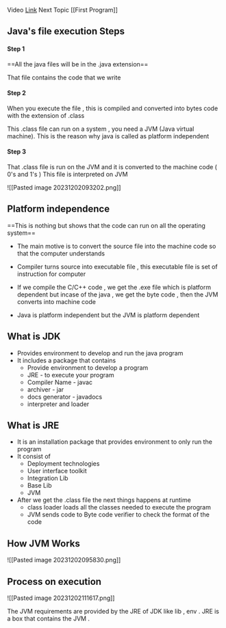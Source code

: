Video [Link](https://youtu.be/4EP8YzcN0hQ?si=OjKwPlTzFmwAowEy)
Next Topic [[First Program]]
## Java's file execution Steps

#### Step 1

==All the java files will be in the .java extension==

That file contains the code that we write 
#### Step 2

When you execute the file , this is compiled and converted into bytes code with the extension of .class 

This .class file can run on a system , you need a JVM (Java virtual machine). This is the reason why java is called as platform independent 

#### Step 3

That .class file is run on the JVM and it is converted to the machine code ( 0's and 1's )
This file is interpreted on JVM 

![[Pasted image 20231202093202.png]]

## Platform independence

==This is nothing but shows that the code can run on all the operating system==

- The main motive is to convert the source file into the machine code so that the computer understands
- Compiler turns source into executable file , this executable file is set of instruction for computer

- If we compile the C/C++ code , we get the .exe file which is platform dependent
  but incase of the java , we get the byte code , then the JVM converts into machine code
- Java is platform independent but the JVM is platform dependent


## What is JDK

- Provides environment to develop and run the java program
- It includes a package that contains
	 - Provide environment to develop a program
	 - JRE - to execute your program
	 - Compiler Name  - javac
	 - archiver - jar
	 - docs generator - javadocs
	 - interpreter and loader

## What is JRE

- It is an installation package that provides environment to only run the program 
- It consist of 
	- Deployment technologies
	- User interface toolkit
	- Integration Lib
	- Base Lib
	- JVM
- After we get the .class file the next things happens at runtime 
	- class loader loads all the classes needed to execute the program 
	- JVM sends code to Byte code verifier to check the format of the code


## How JVM Works

![[Pasted image 20231202095830.png]]


## Process on execution

![[Pasted image 20231202111617.png]]

The JVM requirements are provided by the JRE of JDK like lib , env .
JRE is a box that contains the JVM . 